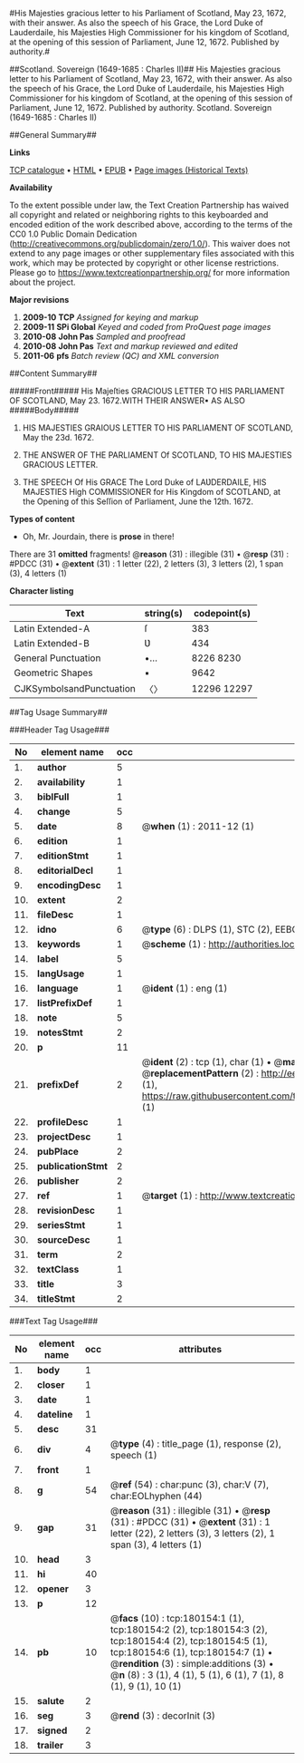 #His Majesties gracious letter to his Parliament of Scotland, May 23, 1672, with their answer. As also the speech of his Grace, the Lord Duke of Lauderdaile, his Majesties High Commissioner for his kingdom of Scotland, at the opening of this session of Parliament, June 12, 1672. Published by authority.#

##Scotland. Sovereign (1649-1685 : Charles II)##
His Majesties gracious letter to his Parliament of Scotland, May 23, 1672, with their answer. As also the speech of his Grace, the Lord Duke of Lauderdaile, his Majesties High Commissioner for his kingdom of Scotland, at the opening of this session of Parliament, June 12, 1672. Published by authority.
Scotland. Sovereign (1649-1685 : Charles II)

##General Summary##

**Links**

[TCP catalogue](http://www.ota.ox.ac.uk/tcp/)  • 
[HTML](http://tei.it.ox.ac.uk/tcp/Texts-HTML/free/B02/B02068.html)  • 
[EPUB](http://tei.it.ox.ac.uk/tcp/Texts-EPUB/free/B02/B02068.epub) • 
[Page images (Historical Texts)](https://historicaltexts.jisc.ac.uk/eebo-53981482e)

**Availability**

To the extent possible under law, the Text Creation Partnership has waived all copyright and related or neighboring rights to this keyboarded and encoded edition of the work described above, according to the terms of the CC0 1.0 Public Domain Dedication (http://creativecommons.org/publicdomain/zero/1.0/). This waiver does not extend to any page images or other supplementary files associated with this work, which may be protected by copyright or other license restrictions. Please go to https://www.textcreationpartnership.org/ for more information about the project.

**Major revisions**

1. __2009-10__ __TCP__ *Assigned for keying and markup*
1. __2009-11__ __SPi Global__ *Keyed and coded from ProQuest page images*
1. __2010-08__ __John Pas__ *Sampled and proofread*
1. __2010-08__ __John Pas__ *Text and markup reviewed and edited*
1. __2011-06__ __pfs__ *Batch review (QC) and XML conversion*

##Content Summary##

#####Front#####
His Majeſties GRACIOUS LETTER TO HIS PARLIAMENT OF SCOTLAND, May 23. 1672.WITH THEIR ANSWER▪ AS ALSO
#####Body#####

1. HIS MAJESTIES GRAIOUS LETTER TO HIS PARLIAMENT OF SCOTLAND, May the 23d. 1672.

1. THE ANSWER OF THE PARLIAMENT Of SCOTLAND, TO HIS MAJESTIES GRACIOUS LETTER.

1. THE SPEECH Of His GRACE The Lord Duke of LAƲDERDAILE, HIS MAJESTIES High COMMISSIONER for His Kingdom of SCOTLAND, at the Opening of this Seſſion of Parliament, June the 12th. 1672.

**Types of content**

  * Oh, Mr. Jourdain, there is **prose** in there!

There are 31 **omitted** fragments! 
 @__reason__ (31) : illegible (31)  •  @__resp__ (31) : #PDCC (31)  •  @__extent__ (31) : 1 letter (22), 2 letters (3), 3 letters (2), 1 span (3), 4 letters (1)

**Character listing**


|Text|string(s)|codepoint(s)|
|---|---|---|
|Latin Extended-A|ſ|383|
|Latin Extended-B|Ʋ|434|
|General Punctuation|•…|8226 8230|
|Geometric Shapes|▪|9642|
|CJKSymbolsandPunctuation|〈〉|12296 12297|

##Tag Usage Summary##

###Header Tag Usage###

|No|element name|occ|attributes|
|---|---|---|---|
|1.|__author__|5||
|2.|__availability__|1||
|3.|__biblFull__|1||
|4.|__change__|5||
|5.|__date__|8| @__when__ (1) : 2011-12 (1)|
|6.|__edition__|1||
|7.|__editionStmt__|1||
|8.|__editorialDecl__|1||
|9.|__encodingDesc__|1||
|10.|__extent__|2||
|11.|__fileDesc__|1||
|12.|__idno__|6| @__type__ (6) : DLPS (1), STC (2), EEBO-CITATION (1), OCLC (1), VID (1)|
|13.|__keywords__|1| @__scheme__ (1) : http://authorities.loc.gov/ (1)|
|14.|__label__|5||
|15.|__langUsage__|1||
|16.|__language__|1| @__ident__ (1) : eng (1)|
|17.|__listPrefixDef__|1||
|18.|__note__|5||
|19.|__notesStmt__|2||
|20.|__p__|11||
|21.|__prefixDef__|2| @__ident__ (2) : tcp (1), char (1)  •  @__matchPattern__ (2) : ([0-9\-]+):([0-9IVX]+) (1), (.+) (1)  •  @__replacementPattern__ (2) : http://eebo.chadwyck.com/downloadtiff?vid=$1&page=$2 (1), https://raw.githubusercontent.com/textcreationpartnership/Texts/master/tcpchars.xml#$1 (1)|
|22.|__profileDesc__|1||
|23.|__projectDesc__|1||
|24.|__pubPlace__|2||
|25.|__publicationStmt__|2||
|26.|__publisher__|2||
|27.|__ref__|1| @__target__ (1) : http://www.textcreationpartnership.org/docs/. (1)|
|28.|__revisionDesc__|1||
|29.|__seriesStmt__|1||
|30.|__sourceDesc__|1||
|31.|__term__|2||
|32.|__textClass__|1||
|33.|__title__|3||
|34.|__titleStmt__|2||


###Text Tag Usage###

|No|element name|occ|attributes|
|---|---|---|---|
|1.|__body__|1||
|2.|__closer__|1||
|3.|__date__|1||
|4.|__dateline__|1||
|5.|__desc__|31||
|6.|__div__|4| @__type__ (4) : title_page (1), response (2), speech (1)|
|7.|__front__|1||
|8.|__g__|54| @__ref__ (54) : char:punc (3), char:V (7), char:EOLhyphen (44)|
|9.|__gap__|31| @__reason__ (31) : illegible (31)  •  @__resp__ (31) : #PDCC (31)  •  @__extent__ (31) : 1 letter (22), 2 letters (3), 3 letters (2), 1 span (3), 4 letters (1)|
|10.|__head__|3||
|11.|__hi__|40||
|12.|__opener__|3||
|13.|__p__|12||
|14.|__pb__|10| @__facs__ (10) : tcp:180154:1 (1), tcp:180154:2 (2), tcp:180154:3 (2), tcp:180154:4 (2), tcp:180154:5 (1), tcp:180154:6 (1), tcp:180154:7 (1)  •  @__rendition__ (3) : simple:additions (3)  •  @__n__ (8) : 3 (1), 4 (1), 5 (1), 6 (1), 7 (1), 8 (1), 9 (1), 10 (1)|
|15.|__salute__|2||
|16.|__seg__|3| @__rend__ (3) : decorInit (3)|
|17.|__signed__|2||
|18.|__trailer__|3||

